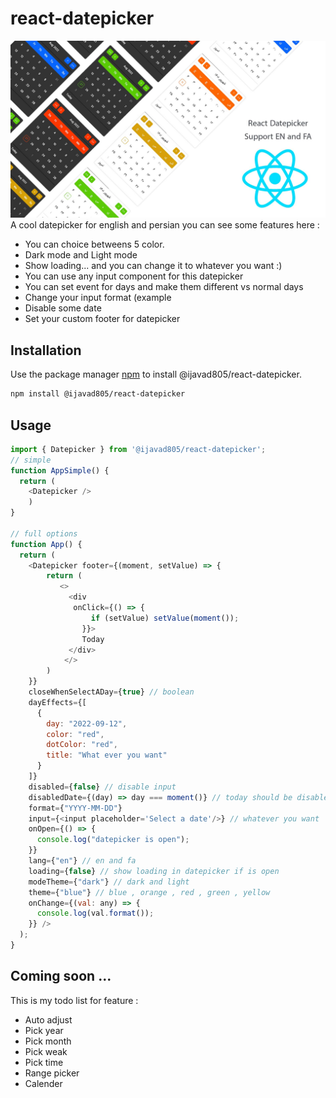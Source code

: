 # react-datepicker
![alt text](./poster.jpg?raw=true)
A cool datepicker for english and persian you can see some features here :
 <ul>
 <li>You can choice betweens 5 color.</li>
 <li>Dark mode and Light mode</li>
 <li>Show loading... and you can change it to whatever you want :)</li>
 <li>You can use any input component for this datepicker</li>
 <li>You can set event for days and make them different vs normal days</li>
 <li>Change your input format (example </li>
 <li>Disable some date</li>
 <li>Set your custom footer for datepicker</li>
 </ul>

## Installation

Use the package manager [npm](https://npmjs.com) to install @ijavad805/react-datepicker.

```bash
npm install @ijavad805/react-datepicker
```

## Usage

```javascript
import { Datepicker } from '@ijavad805/react-datepicker';
// simple
function AppSimple() {
  return (
    <Datepicker />
    )
}

// full options
function App() {
  return (
    <Datepicker footer={(moment, setValue) => {
        return (
           <>
             <div
              onClick={() => {
                  if (setValue) setValue(moment());
                }}>
                Today
             </div>
            </>
        )
    }}
    closeWhenSelectADay={true} // boolean
    dayEffects={[
      {
        day: "2022-09-12",
        color: "red",
        dotColor: "red",
        title: "What ever you want"
      }
    ]} 
    disabled={false} // disable input
    disabledDate={(day) => day === moment()} // today should be disabled
    format={"YYYY-MM-DD"}
    input={<input placeholder='Select a date'/>} // whatever you want
    onOpen={() => {
      console.log("datepicker is open");
    }} 
    lang={"en"} // en and fa
    loading={false} // show loading in datepicker if is open
    modeTheme={"dark"} // dark and light
    theme={"blue"} // blue , orange , red , green , yellow
    onChange={(val: any) => {
      console.log(val.format());
    }} />
  );
}

```

## Coming soon ...
This is my todo list for feature :
<ul>
<li>Auto adjust</li>
<li>Pick year</li>
<li>Pick month</li>
<li>Pick weak</li>
<li>Pick time</li>
<li>Range picker</li>
<li>Calender</li>
</ul>